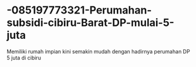# -085197773321-Perumahan-subsidi-cibiru-Barat-DP-mulai-5-juta
Memiliki rumah impian kini semakin mudah dengan hadirnya perumahan DP 5 juta di  cibiru
